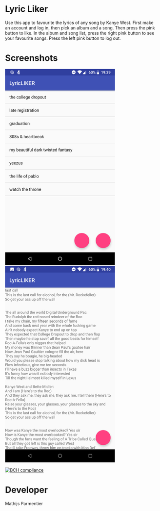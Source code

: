 # Lyric Liker
Use this app to favourite the lyrics of any song by Kanye West. First make an account and log in, then pick an album and a song.
Then press the pink button to like. In the album and song list, press the right pink button to see your favourite songs. Press the left
pink button to log out.
# Screenshots
<img src="https://github.com/MathijsPar/mathijsparmentier-pset6/blob/master/doc/Screenshot_20171215-193936.png" alt="screenshot1" width="360px" height="640px">

<img src="https://github.com/MathijsPar/mathijsparmentier-pset6/blob/master/doc/Screenshot_20171215-194035.png" alt="screenshot2" width="360px" height="640px">

[![BCH compliance](https://bettercodehub.com/edge/badge/MathijsPar/mathijsparmentier-pset6?branch=master)](https://bettercodehub.com/)


# Developer
Mathijs Parmentier
